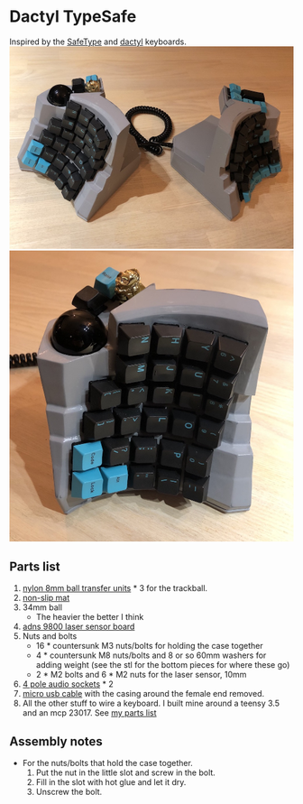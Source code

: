 # Dactyl TypeSafe
Inspired by the [SafeType](https://safetype.com/index.php) and [dactyl](https://github.com/adereth/dactyl-keyboard) keyboards.
![both](typesafe-both.jpg)
![right](typesafe-right.jpg)

## Parts list
1. [nylon 8mm ball transfer units](https://www.aliexpress.com/item/32839736943.html) * 3 for the trackball.
2. [non-slip mat](https://www.amazon.com/ROOS-Self-Stick-Anti-Skid-Furniture-Protectors/dp/B01K7JFXAA)
3. 34mm ball
    - The heavier the better I think
3. [adns 9800 laser sensor board](https://www.tindie.com/products/jkicklighter/adns-9800-laser-motion-sensor/)
4. Nuts and bolts
    - 16 * countersunk M3 nuts/bolts for holding the case together
    - 4 * countersunk M8 nuts/bolts and 8 or so 60mm washers for adding weight (see the stl for the bottom pieces for where these go)
    - 2 * M2 bolts and 6 * M2 nuts for the laser sensor, 10mm
5. [4 pole audio sockets](https://www.aliexpress.com/item/4000105730426.html) * 2
6. [micro usb cable](https://www.amazon.com/UGREEN-Adapter-Samsung-Controller-Android/dp/B00N9S9Z0G) with the casing around the female end removed.
7. All the other stuff to wire a keyboard. I built mine around a teensy 3.5 and an mcp 23017. See [my parts list](teensy3#parts-list)

## Assembly notes
- For the nuts/bolts that hold the case together.
    1. Put the nut in the little slot and screw in the bolt.
    2. Fill in the slot with hot glue and let it dry.
    3. Unscrew the bolt.
